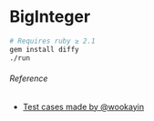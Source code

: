 BigInteger
========

```bash
# Requires ruby ≥ 2.1
gem install diffy
./run
```

###### Reference
- [Test cases made by @wookayin](https://www.snucse.org/156333)
